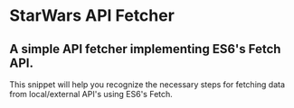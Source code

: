 # StarWars API Fetcher
## A simple API fetcher implementing ES6's Fetch API.
This snippet will help you recognize the necessary steps for fetching data from local/external API's using ES6's Fetch.
